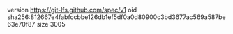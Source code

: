 version https://git-lfs.github.com/spec/v1
oid sha256:812667e4fabfccbbe126db1ef5df0a0d80900c3bd3677ac569a587be63e70f87
size 3005
